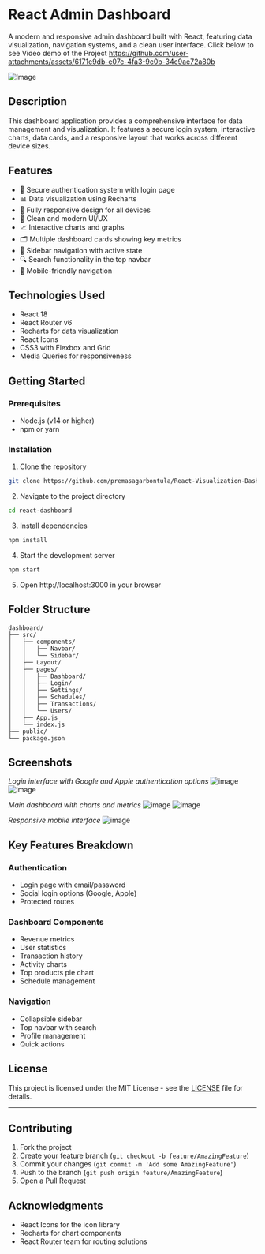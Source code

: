 # React Admin Dashboard

A modern and responsive admin dashboard built with React, featuring data visualization, navigation systems, and a clean user interface.
Click below to see Video demo of the Project
https://github.com/user-attachments/assets/6171e9db-e07c-4fa3-9c0b-34c9ae72a80b

![Image](https://github.com/user-attachments/assets/c78f98a5-3c89-4822-97dc-a928426d12ce)

## Description

This dashboard application provides a comprehensive interface for data management and visualization. It features a secure login system, interactive charts, data cards, and a responsive layout that works across different device sizes.

## Features

- 🔐 Secure authentication system with login page
- 📊 Data visualization using Recharts
- 📱 Fully responsive design for all devices
- 🎨 Clean and modern UI/UX
- 📈 Interactive charts and graphs
- 🗂️ Multiple dashboard cards showing key metrics
- 🧭 Sidebar navigation with active state
- 🔍 Search functionality in the top navbar
- 📱 Mobile-friendly navigation

## Technologies Used

- React 18
- React Router v6
- Recharts for data visualization
- React Icons
- CSS3 with Flexbox and Grid
- Media Queries for responsiveness

## Getting Started

### Prerequisites

- Node.js (v14 or higher)
- npm or yarn

### Installation

1. Clone the repository

```bash
git clone https://github.com/premasagarbontula/React-Visualization-Dashboard
```

2. Navigate to the project directory

```bash
cd react-dashboard
```

3. Install dependencies

```bash
npm install
```

4. Start the development server

```bash
npm start
```

5. Open http://localhost:3000 in your browser

## Folder Structure

```
dashboard/
├── src/
│   ├── components/
│   │   ├── Navbar/
│   │   └── Sidebar/
│   ├── Layout/
│   ├── pages/
│   │   ├── Dashboard/
│   │   ├── Login/
│   │   ├── Settings/
│   │   ├── Schedules/
│   │   ├── Transactions/
│   │   └── Users/
│   ├── App.js
│   └── index.js
├── public/
└── package.json
```

## Screenshots

_Login interface with Google and Apple authentication options_
![image](https://github.com/user-attachments/assets/99983990-a2e9-4f79-9771-7398a23d5b00)
![image](https://github.com/user-attachments/assets/a240ecba-0413-4f17-8d06-d1544af2db07)


_Main dashboard with charts and metrics_
![image](https://github.com/user-attachments/assets/39ede539-eb3d-4f68-86cb-3b451c3aa234)
![image](https://github.com/user-attachments/assets/34b6e840-56ba-4df2-a812-d67c46c6f869)


_Responsive mobile interface_
![image](https://github.com/user-attachments/assets/9a12858e-2c09-40c4-b98c-940f962abbf0)

## Key Features Breakdown

### Authentication

- Login page with email/password
- Social login options (Google, Apple)
- Protected routes

### Dashboard Components

- Revenue metrics
- User statistics
- Transaction history
- Activity charts
- Top products pie chart
- Schedule management

### Navigation

- Collapsible sidebar
- Top navbar with search
- Profile management
- Quick actions

## License

This project is licensed under the MIT License - see the [LICENSE](LICENSE) file for details.

---

## Contributing

1. Fork the project
2. Create your feature branch (`git checkout -b feature/AmazingFeature`)
3. Commit your changes (`git commit -m 'Add some AmazingFeature'`)
4. Push to the branch (`git push origin feature/AmazingFeature`)
5. Open a Pull Request

## Acknowledgments

- React Icons for the icon library
- Recharts for chart components
- React Router team for routing solutions
